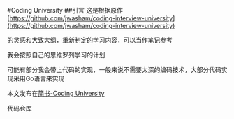 #Coding University
##引言
这是根据原作\
[https://github.com/jwasham/coding-interview-university](https://github.com/jwasham/coding-interview-university)

的灵感和大致大纲，重新制定的学习内容，可以当作笔记参考

我会按照自己的思维罗列学习的计划

可能有部分我会带上代码的实现，一般来说不需要太深的编码技术，大部分代码实现采用Go语言来实现

本文发布在[简书-Coding University](https://www.jianshu.com/p/b64a1a0f7944)

代码仓库